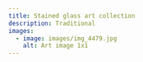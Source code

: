 ```yaml
---
title: Stained glass art collection
description: Traditional
images:
  - image: images/img_4479.jpg
    alt: Art image 1x1
---
```

